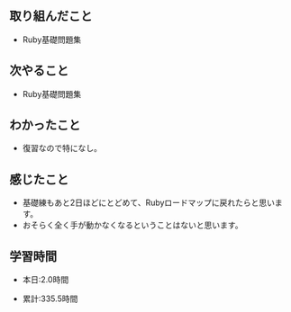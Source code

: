 ## 取り組んだこと
- Ruby基礎問題集

## 次やること
- Ruby基礎問題集


## わかったこと
- 復習なので特になし。


## 感じたこと
- 基礎練もあと2日ほどにとどめて、Rubyロードマップに戻れたらと思います。
- おそらく全く手が動かなくなるということはないと思います。

## 学習時間
- 本日:2.0時間

- 累計:335.5時間
